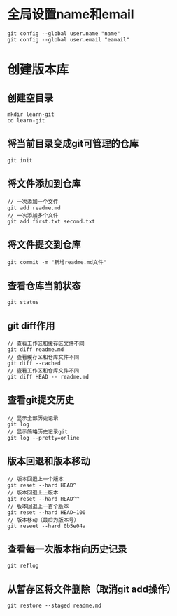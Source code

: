 # 全局设置name和email

```git
git config --global user.name "name"
git config --global user.email "eamail"
```

# 创建版本库

## 创建空目录

```git
mkdir learn-git
cd learn-git
```

## 将当前目录变成git可管理的仓库

```git
git init
```

## 将文件添加到仓库

```git
// 一次添加一个文件
git add readme.md
// 一次添加多个文件
git add first.txt second.txt
```

## 将文件提交到仓库

```
git commit -m "新增readme.md文件"
```

## 查看仓库当前状态

```git
git status
```

##  git diff作用

```git
// 查看工作区和缓存区文件不同
git diff readme.md
// 查看缓存区和仓库文件不同
git diff --cached
// 查看工作区和仓库文件不同
git diff HEAD -- readme.md
```

## 查看git提交历史

```git
// 显示全部历史记录
git log
// 显示简略历史记录git 
git log --pretty=online
```

## 版本回退和版本移动

```git
// 版本回退上一个版本
git reset --hard HEAD^
// 版本回退上上版本
git reset --hard HEAD^^
// 版本回退上一百个版本
git reset --hard HEAD~100
// 版本移动（最后为版本号）
git reseet --hard 0b5e04a
```

## 查看每一次版本指向历史记录

```git
git reflog
```

## 从暂存区将文件删除（取消git add操作）

```git
git restore --staged readme.md
```

